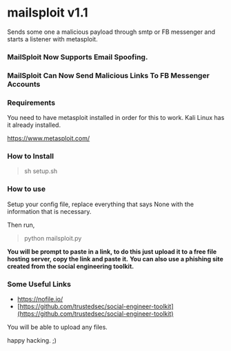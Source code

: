 # mailsploit v1.1
Sends some one a malicious payload through smtp or FB messenger and starts a listener with metasploit.

### MailSploit Now Supports Email Spoofing.
### MailSploit Can Now Send Malicious Links To FB Messenger Accounts

### Requirements
You need to have metasploit installed in order for this to work.
Kali Linux has it already installed.

https://www.metasploit.com/


### How to Install

> sh setup.sh

### How to use

Setup your config file, replace everything that says None with the information that is necessary.

Then run,

> python mailsploit.py

**You will be prompt to paste in a link, to do this just upload it to a free file hosting server, copy the link and paste it.**
**You can also use a phishing site created from the social engineering toolkit.**

### Some Useful Links
* [https://nofile.io/  ](https://nofile.io/  )
* [https://github.com/trustedsec/social-engineer-toolkit](https://github.com/trustedsec/social-engineer-toolkit)


You will be able to upload any files.

happy hacking. ;)
